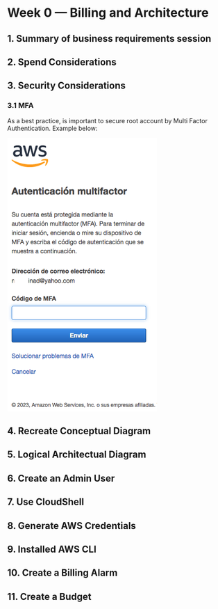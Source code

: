 # Week 0 — Billing and Architecture

## 1. Summary of business requirements session

## 2. Spend Considerations

## 3. Security Considerations

### 3.1 MFA

As a best practice, is important to secure root account by Multi Factor Authentication. Example below:

![Alt text](../screenshots/week0/MFA.png "a title")

## 4. Recreate Conceptual Diagram

## 5. Logical Architectual Diagram

## 6. Create an Admin User

## 7. Use CloudShell

## 8. Generate AWS Credentials

## 9. Installed AWS CLI

## 10. Create a Billing Alarm

## 11. Create a Budget